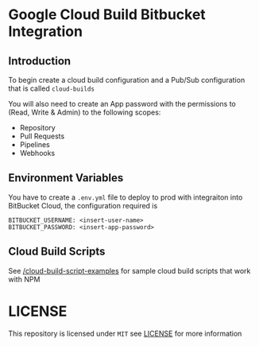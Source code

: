 # Google Cloud Build Bitbucket Integration

## Introduction

To begin create a cloud build configuration and a Pub/Sub configuration that is called `cloud-builds`

You will also need to create an App password with the permissions to (Read, Write & Admin) to the following scopes:
- Repository
- Pull Requests
- Pipelines
- Webhooks


## Environment Variables
You have to create a `.env.yml` file to deploy to prod with integraiton into BitBucket Cloud, the configuration required is 

```
BITBUCKET_USERNAME: <insert-user-name>
BITBUCKET_PASSWORD: <insert-app-password>
```

## Cloud Build Scripts

See [/cloud-build-script-examples](/cloud-build-script-examples) for sample cloud build scripts that work with NPM

# LICENSE
This repository is licensed under `MIT` see [LICENSE](./LICENSE) for more information
